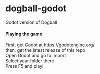 <h1>dogball-godot</h1>
Godot version of Dogball

<h4>Playing the game</h4>
First, get Godot at https://godotengine.org/ <br>
then, get the latest release of this repo<br>
Open Godot and go to Import <br>
Select your folder there <br>
Press F5 and play!
